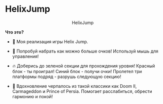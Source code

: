 # HelixJump
<p align="center">
HelixJump
</p>

<strong>Что это?</strong>
* 🎨 Моя реализация игры Helix Jump.

* 🎁 Попробуй набрать как можно больше очков! Используй мышь для управления!

* 🔥 Доберись до зеленой секции для прохождения уровня! Красный блок - ты проиграл! Синий блок - получи очки! Пролетел три платформы подряд - разрушь следующую секцию!

* 🏢 Вдохновление черпалось из такой классики как Doom II, Carmageddon и Prince of Persia. Помогает расслабиться, обрести гармонию и покой!
